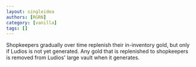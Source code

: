 ```yaml
---
layout: singleidea
authors: [RGRN]
category: [vanilla]
tags: []
---
```

Shopkeepers gradually over time replenish their in-inventory gold, but only if Ludios is not yet generated. Any gold that is replenished to shopkeepers is removed from Ludios' large vault when it generates.

